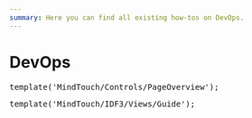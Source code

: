 ```yaml
---
summary: Here you can find all existing how-tos on DevOps.
---
```


# DevOps

<pre class="script">
template('MindTouch/Controls/PageOverview');
</pre>


<pre class="script">
template('MindTouch/IDF3/Views/Guide');
</pre>

